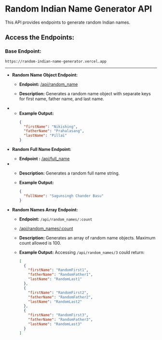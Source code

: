 # Random Indian Name Generator API

This API provides endpoints to generate random Indian names.

## Access the Endpoints:

### Base Endpoint:
`https://random-indian-name-generator.vercel.app`

---

- **Random Name Object Endpoint:**
  - **Endpoint:** [/api/random_name](https://random-indian-name-generator.vercel.app/api/random_name)

  - **Description:** Generates a random name object with separate keys for first name, father name, and last name.
-
  - **Example Output:**
    ```json
    {
      "firstName": "Nikishing",
      "fatherName": "Prahalasang",
      "lastName": "Pillai"
    }
    ```

- **Random Full Name Endpoint:**
  - **Endpoint :** [/api/full_name](https://random-indian-name-generator.vercel.app/api/full_name)
-
  - **Description:** Generates a random full name string.

  - **Example Output:**
    ```json
    {
      "fullName": "Sagunsingh Chander Basu"
    }
    ```

- **Random Names Array Endpoint:**
  - **Endpoint:** `/api/random_names/:count`
  - [/api/random_names/:count](https://random-indian-name-generator.vercel.app/api/random_names/5)

  - **Description:** Generates an array of random name objects. Maximum count allowed is 100.

  - **Example Output:** Accessing `/api/random_names/3` could return:
    ```json
    [
      {
        "firstName": "RandomFirst1",
        "fatherName": "RandomFather1",
        "lastName": "RandomLast1"
      },
      {
        "firstName": "RandomFirst2",
        "fatherName": "RandomFather2",
        "lastName": "RandomLast2"
      },
      {
        "firstName": "RandomFirst3",
        "fatherName": "RandomFather3",
        "lastName": "RandomLast3"
      }
    ]
    ```
